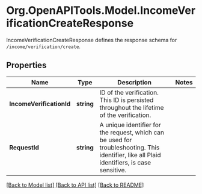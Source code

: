 # Org.OpenAPITools.Model.IncomeVerificationCreateResponse
IncomeVerificationCreateResponse defines the response schema for `/income/verification/create`.

## Properties

Name | Type | Description | Notes
------------ | ------------- | ------------- | -------------
**IncomeVerificationId** | **string** | ID of the verification. This ID is persisted throughout the lifetime of the verification. | 
**RequestId** | **string** | A unique identifier for the request, which can be used for troubleshooting. This identifier, like all Plaid identifiers, is case sensitive. | 

[[Back to Model list]](../README.md#documentation-for-models) [[Back to API list]](../README.md#documentation-for-api-endpoints) [[Back to README]](../README.md)

